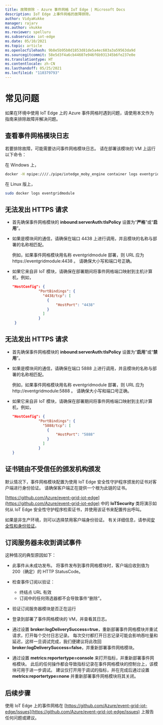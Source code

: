 ```yaml
---
title: 故障排除 - Azure 事件网格 IoT Edge | Microsoft Docs
description: IoT Edge 上事件网格的故障排除。
author: VidyaKukke
manager: rajarv
ms.author: vkukke
ms.reviewer: spelluru
ms.subservice: iot-edge
ms.date: 05/10/2021
ms.topic: article
ms.openlocfilehash: 9b8e5b95b0d1853d81de5a4ec603a3a59563da9d
ms.sourcegitcommit: 58e5d3f4a6cb44607e946f6b931345b6fe237e0e
ms.translationtype: HT
ms.contentlocale: zh-CN
ms.lasthandoff: 05/25/2021
ms.locfileid: "110379793"
---
```

# <a name="common-issues"></a>常见问题

如果在环境中使用 IoT Edge 上的 Azure 事件网格时遇到问题，请使用本文作为指南来排除故障并解决问题。

## <a name="view-event-grid-module-logs"></a>查看事件网格模块日志

若要排除故障，可能需要访问事件网格模块日志。 请在部署该模块的 VM 上运行以下命令：

在 Windows 上，

```sh
docker -H npipe:////./pipe/iotedge_moby_engine container logs eventgridmodule
```

在 Linux 版上，

```sh
sudo docker logs eventgridmodule
```

## <a name="unable-to-make-https-requests"></a>无法发出 HTTPS 请求

* 首先确保事件网格模块的 **inbound:serverAuth:tlsPolicy** 设置为“**严格**”或“**启用**”。

* 如果是模块间的通信，请确保在端口 4438 上进行调用，并且模块的名称与部署的名称相匹配。 

  例如，如果事件网格模块用名称 eventgridmodule 部署，则 URL 应为 https://eventgridmodule:4438 。 请确保大小写和端口号正确。
    
* 如果它来自非 IoT 模块，请确保在部署期间将事件网格端口映射到主机计算机，例如，

    ```json
    "HostConfig": {
                "PortBindings": {
                  "4438/tcp": [
                    {
                        "HostPort": "4438"
                    }
                  ]
                }
     }
    ```

## <a name="unable-to-make-http-requests"></a>无法发出 HTTPS 请求

* 首先确保事件网格模块的 **inbound:serverAuth:tlsPolicy** 设置为“**启用**”或“**禁用**”。

* 如果是模块间的通信，请确保在端口 5888 上进行调用，并且模块的名称与部署的名称相匹配。 

  例如，如果事件网格模块用名称 eventgridmodule 部署，则 URL 应为 http://eventgridmodule:5888 。 请确保大小写和端口号正确。
    
* 如果它来自非 IoT 模块，请确保在部署期间将事件网格端口映射到主机计算机，例如，

    ```json
    "HostConfig": {
                "PortBindings": {
                  "5888/tcp": [
                    {
                        "HostPort": "5888"
                    }
                  ]
                }
    }
    ```

## <a name="certificate-chain-was-issued-by-an-authority-thats-not-trusted"></a>证书链由不受信任的颁发机构颁发

默认情况下，事件网格模块配置为使用 IoT Edge 安全性守护程序颁发的证书对客户端进行身份验证。 请确保客户端正在提供一个根为此链的证书。

[https://github.com/Azure/event-grid-iot-edge](https://github.com/Azure/event-grid-iot-edge) 中的 **IoTSecurity** 类将演示如何从 IoT Edge 安全性守护程序检索证书，并使用该证书来配置传出呼叫。

如果是非生产环境，则可以选择禁用客户端身份验证。 有关详细信息，请参阅[安全性和身份验证](security-authentication.md)。

## <a name="debug-events-not-received-by-subscriber"></a>订阅服务器未收到调试事件

这种情况的典型原因如下：

* 此事件从未成功发布。 将事件发布到事件网格模块时，客户端应收到值为 200（确定）的 HTTP StatusCode。

* 检查事件订阅以验证：
    * 终结点 URL 有效
    * 订阅中的任何筛选器都不会导致事件“删除”。

* 验证订阅服务器模块是否正在运行

* 登录到部署了事件网格模块的 VM，并查看其日志。

* 通过设置 **broker:logDeliverySuccess=true**，重新部署事件网格模块并重试请求，打开每个交付日志记录。 每次交付都打开日志记录可能会影响吞吐量和延迟，这样一旦调试完成，我们便建议将此改回 **broker:logDeliverySuccess=false**，并重新部署事件网格模块。

* 通过设置 **metrics:reportertype=console** 来打开指标，并重新部署事件网格模块。 此后的任何操作都会导致指标记录在事件网格模块的控制台上，该模块可用于进一步调试。 建议仅打开用于调试的指标，并在完成后通过设置 **metrics:reportertype=none** 并重新部署事件网格模块将其关闭。

## <a name="next-steps"></a>后续步骤

使用 IoT Edge 上的事件网格在 [https://github.com/Azure/event-grid-iot-edge/issues](https://github.com/Azure/event-grid-iot-edge/issues) 上报告任何问题或建议。